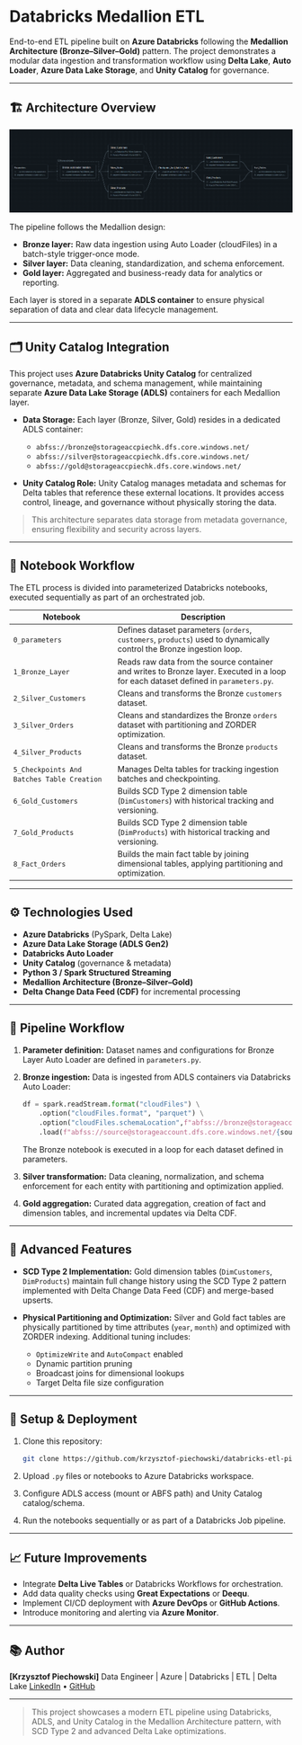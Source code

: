 # Databricks Medallion ETL

End-to-end ETL pipeline built on **Azure Databricks** following the **Medallion Architecture (Bronze–Silver–Gold)** pattern.
The project demonstrates a modular data ingestion and transformation workflow using **Delta Lake**, **Auto Loader**, **Azure Data Lake Storage**, and **Unity Catalog** for governance.

---

## 🏗️ Architecture Overview

![Pipeline Architecture](docs/architecture.png)

The pipeline follows the Medallion design:

* **Bronze layer:** Raw data ingestion using Auto Loader (cloudFiles) in a batch-style trigger-once mode.
* **Silver layer:** Data cleaning, standardization, and schema enforcement.
* **Gold layer:** Aggregated and business-ready data for analytics or reporting.

Each layer is stored in a separate **ADLS container** to ensure physical separation of data and clear data lifecycle management.

---

## 🗂️ Unity Catalog Integration

This project uses **Azure Databricks Unity Catalog** for centralized governance, metadata, and schema management, while maintaining separate **Azure Data Lake Storage (ADLS)** containers for each Medallion layer.

* **Data Storage:**
  Each layer (Bronze, Silver, Gold) resides in a dedicated ADLS container:

  * `abfss://bronze@storageaccpiechk.dfs.core.windows.net/`
  * `abfss://silver@storageaccpiechk.dfs.core.windows.net/`
  * `abfss://gold@storageaccpiechk.dfs.core.windows.net/`

* **Unity Catalog Role:**
  Unity Catalog manages metadata and schemas for Delta tables that reference these external locations.
  It provides access control, lineage, and governance without physically storing the data.

> This architecture separates data storage from metadata governance, ensuring flexibility and security across layers.

---

## 📂 Notebook Workflow

The ETL process is divided into parameterized Databricks notebooks, executed sequentially as part of an orchestrated job.

| Notebook                                   | Description                                                                                                                          |
| ------------------------------------------ | ------------------------------------------------------------------------------------------------------------------------------------ |
| `0_parameters`                             | Defines dataset parameters (`orders`, `customers`, `products`) used to dynamically control the Bronze ingestion loop.                |
| `1_Bronze_Layer`                           | Reads raw data from the source container and writes to Bronze layer. Executed in a loop for each dataset defined in `parameters.py`. |
| `2_Silver_Customers`                       | Cleans and transforms the Bronze `customers` dataset.                                                                                |
| `3_Silver_Orders`                          | Cleans and standardizes the Bronze `orders` dataset with partitioning and ZORDER optimization.                                       |
| `4_Silver_Products`                        | Cleans and transforms the Bronze `products` dataset.                                                                                 |
| `5_Checkpoints And Batches Table Creation` | Manages Delta tables for tracking ingestion batches and checkpointing.                                                               |
| `6_Gold_Customers`                         | Builds SCD Type 2 dimension table (`DimCustomers`) with historical tracking and versioning.                                          |
| `7_Gold_Products`                          | Builds SCD Type 2 dimension table (`DimProducts`) with historical tracking and versioning.                                           |
| `8_Fact_Orders`                            | Builds the main fact table by joining dimensional tables, applying partitioning and optimization.                                    |

---

## ⚙️ Technologies Used

* **Azure Databricks** (PySpark, Delta Lake)
* **Azure Data Lake Storage (ADLS Gen2)**
* **Databricks Auto Loader**
* **Unity Catalog** (governance & metadata)
* **Python 3 / Spark Structured Streaming**
* **Medallion Architecture (Bronze–Silver–Gold)**
* **Delta Change Data Feed (CDF)** for incremental processing

---

## 🚀 Pipeline Workflow

1. **Parameter definition:**
   Dataset names and configurations for Bronze Layer Auto Loader are defined in `parameters.py`.

2. **Bronze ingestion:**
   Data is ingested from ADLS containers via Databricks Auto Loader:

   ```python
   df = spark.readStream.format("cloudFiles") \
       .option("cloudFiles.format", "parquet") \
       .option("cloudFiles.schemaLocation",f"abfss://bronze@storageaccpiechk.dfs.core.windows.net/checkpoint_{source_file_name}") \
       .load(f"abfss://source@storageaccount.dfs.core.windows.net/{source_file_name}")
   ```

   The Bronze notebook is executed in a loop for each dataset defined in parameters.

3. **Silver transformation:**
   Data cleaning, normalization, and schema enforcement for each entity with partitioning and optimization applied.

4. **Gold aggregation:**
   Curated data aggregation, creation of fact and dimension tables, and incremental updates via Delta CDF.

---

## 🧱 Advanced Features

* **SCD Type 2 Implementation:**
  Gold dimension tables (`DimCustomers`, `DimProducts`) maintain full change history using the SCD Type 2 pattern implemented with Delta Change Data Feed (CDF) and merge-based upserts.

* **Physical Partitioning and Optimization:**
  Silver and Gold fact tables are physically partitioned by time attributes (`year`, `month`) and optimized with ZORDER indexing.
  Additional tuning includes:

  * `OptimizeWrite` and `AutoCompact` enabled
  * Dynamic partition pruning
  * Broadcast joins for dimensional lookups
  * Target Delta file size configuration

---

## 🧩 Setup & Deployment

1. Clone this repository:

   ```bash
   git clone https://github.com/krzysztof-piechowski/databricks-etl-pipeline.git
   ```

2. Upload `.py` files or notebooks to Azure Databricks workspace.

3. Configure ADLS access (mount or ABFS path) and Unity Catalog catalog/schema.

4. Run the notebooks sequentially or as part of a Databricks Job pipeline.

---

## 📈 Future Improvements

* Integrate **Delta Live Tables** or Databricks Workflows for orchestration.
* Add data quality checks using **Great Expectations** or **Deequ**.
* Implement CI/CD deployment with **Azure DevOps** or **GitHub Actions**.
* Introduce monitoring and alerting via **Azure Monitor**.

---

## 📚 Author

**[Krzysztof Piechowski]**
Data Engineer | Azure | Databricks | ETL | Delta Lake
[LinkedIn](https://linkedin.com/in/krzysztof-piechowski) • [GitHub](https://github.com/krzysztof-piechowski)

---

> This project showcases a modern ETL pipeline using Databricks, ADLS, and Unity Catalog in the Medallion Architecture pattern, with SCD Type 2 and advanced Delta Lake optimizations.
